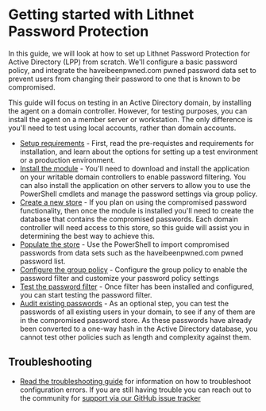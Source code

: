 # Getting started with Lithnet Password Protection

 In this guide, we will look at how to set up Lithnet Password Protection for Active Directory (LPP) from scratch. We'll configure a basic password policy, and integrate the haveibeenpwned.com pwned password data set to prevent users from changing their password to one that is known to be compromised.

This guide will focus on testing in an Active Directory domain, by installing the agent on a domain controller. However, for testing purposes, you can install the agent on a member server or workstation. The only difference is you'll need to test using local accounts, rather than domain accounts.

* [Setup requirements](setup-requirements.md) - First, read the pre-requistes and requirements for installation, and learn about the options for setting up a test environment or a production environment.
* [Install the module](installing-the-module.md) - You'll need to download and install the application on your writable domain controllers to enable password filtering. You can also install the application on other servers to allow you to use the PowerShell cmdlets and manage the password settings via group policy.
* [Create a new store](create-a-new-store.md) - If you plan on using the compromised password functionality, then once the module is installed you'll need to create the database that contains the compromised passwords. Each domain controller will need access to this store, so this guide will assist you in determining the best way to achieve this.
* [Populate the store](populate-the-store.md) - Use the PowerShell to import compromised passwords from data sets such as the haveibeenpwned.com pwned password list.
* [Configure the group policy](configure-group-policy.md) - Configure the group policy to enable the password filter and customize your password policy settings
* [Test the password filter](../help-and-support/testing-the-password-filter.md) - Once filter has been installed and configured, you can start testing the password filter.
* [Audit existing passwords](audit-existing-passwords.md) - As an optional step, you can test the passwords of all existing users in your domain, to see if any of them are in the compromised password store. As these passwords have already been converted to a one-way hash in the Active Directory database, you cannot test other policies such as length and complexity against them.

## Troubleshooting
* [Read the troubleshooting guide](../help-and-support/troubleshooting.md) for information on how to troubleshoot configuration errors. If you are still having trouble you can reach out to the community for [support via our GitHub issue tracker](../help-and-support/getting-support.md)